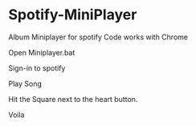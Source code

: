 # Spotify-MiniPlayer
Album Miniplayer for spotify
Code works with Chrome

Open Miniplayer.bat

Sign-in to spotify

Play Song

Hit the Square next to the heart button.

Voila
